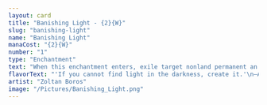 ```yaml
---
layout: card
title: "Banishing Light - {2}{W}"
slug: "banishing-light"
name: "Banishing Light"
manaCost: "{2}{W}"
number: "1"
type: "Enchantment"
text: "When this enchantment enters, exile target nonland permanent an opponent controls until this enchantment leaves the battlefield."
flavorText: "'If you cannot find light in the darkness, create it.'\n—Aural, high cleric"
artist: "Zoltan Boros"
image: "/Pictures/Banishing_Light.png"
---
```


